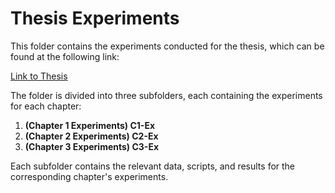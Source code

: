 # Thesis Experiments

This folder contains the experiments conducted for the thesis, which can be found at the following link:

[Link to Thesis](URL_HERE)

The folder is divided into three subfolders, each containing the experiments for each chapter:

1. **(Chapter 1 Experiments) C1-Ex** 
2. **(Chapter 2 Experiments) C2-Ex**
3. **(Chapter 3 Experiments) C3-Ex**

Each subfolder contains the relevant data, scripts, and results for the corresponding chapter's experiments.
